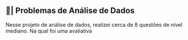 ## 🎲| Problemas de Análise de Dados

  Nesse projeto de análise de dados, realizei cerca de 8 questões de nível mediano. Na qual foi uma avaliativa
